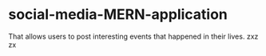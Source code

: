 # social-media-MERN-application
That allows users to post interesting events that happened in their lives.
zxz
zx
